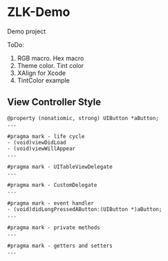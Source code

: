 ZLK-Demo
========

Demo project

ToDo:

1. RGB macro. Hex macro
2. Theme color. Tint color
3. XAlign for Xcode
4. TintColor example

View Controller Style
----

```
@property (nonatiomic, strong) UIButton *aButton;
...

#pragma mark - life cycle
- (void)viewDidLoad
- (void)viewWillAppear
...

#pragma mark - UITableViewDelegate
...

#pragma mark - CustomDelegate
...

#pragma mark - event handler
- (void)didLongPressedAButton:(UIButton *)aButton;
...

#pragma mark - private methods
...

#pragma mark - getters and setters
...
```
